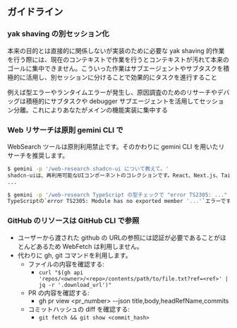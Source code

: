 ## ガイドライン

### yak shaving の別セッション化

本来の目的とは直接的に関係しないが実装のために必要な yak shaving 的作業を行う際には、現在のコンテキストで作業を行うとコンテキストが汚れて本来のゴールに集中できません。こういった作業はサブエージェントやサブタスクを積極的に活用し、別セッションに分けることで効果的にタスクを進行すること

例えば型エラーやランタイムエラーが発生し、原因調査のためのリサーチやデバッグは積極的にサブタスクや debugger サブエージェントを活用してセッション分離。これによりあなたがメインの機能実装に集中する

### Web リサーチは原則 gemini CLI で

WebSearch ツールは原則利用禁止です。そのかわりに gemini CLI を用いたリサーチを推奨します。

```bash
$ gemini -p '/web-research shadcn-ui について教えて。'
shadcn-uiは、再利用可能なUIコンポーネントのコレクションです。React、Next.js、Tailwind CSSといったモダンな技術スタックで利用されることを前提としています。
...

$ gemini -p '/web-research TypeScript の型チェックで "error TS2305: ..." のエラー。 同じあるいは類似した問題を踏んでいる Issue や事例を探して。修正できたケースがあればその解決策も。'
TypeScriptの`error TS2305: Module has no exported member '...'`エラーですね。このエラーは、インポートしようとしているモジュールに、指定されたメンバーがエクスポートされていない場合に発生します。
```

### GitHub のリソースは GitHub CLI で参照

- ユーザーから渡された github の URLの参照には認証が必要であることがほとんどあるため WebFetch は利用しません。
- 代わりに gh, git コマンドを利用します。
  - ファイルの内容を確認する:
    - `curl "$(gh api 'repos/<owner>/<repo>/contents/path/to/file.txt?ref=<ref>' | jq -r '.download_url')"`
  - PR の内容を確認する:
    - gh pr view <pr_number> --json title,body,headRefName,commits
  - コミットハッシュの diff を確認する:
    - `git fetch && git show <commit_hash>`
